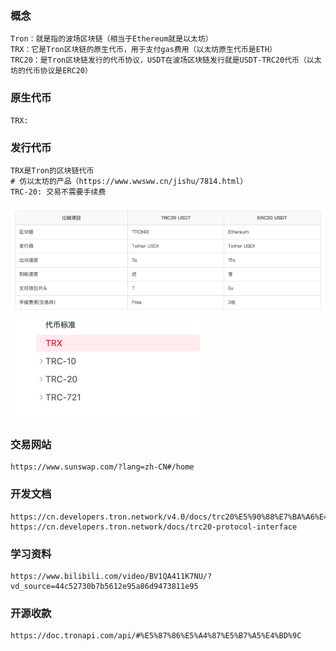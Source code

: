 ### 概念

```
Tron：就是指的波场区块链（相当于Ethereum就是以太坊）
TRX：它是Tron区块链的原生代币，用于支付gas费用（以太坊原生代币是ETH）
TRC20：是Tron区块链发行的代币协议，USDT在波场区块链发行就是USDT-TRC20代币（以太坊的代币协议是ERC20）
```

### 原生代币

```
TRX:
```

### 发行代币

```
TRX是Tron的区块链代币
# 仿以太坊的产品（https://www.wwsww.cn/jishu/7814.html）
TRC-20: 交易不需要手续费

```

![](doc/img_4.png)
![](doc/img_5.png)

### 交易网站

```
https://www.sunswap.com/?lang=zh-CN#/home
```

### 开发文档

```
https://cn.developers.tron.network/v4.0/docs/trc20%E5%90%88%E7%BA%A6%E4%BA%A4%E4%BA%92%E4%BB%A5usdt%E4%B8%BA%E4%BE%8B
https://cn.developers.tron.network/docs/trc20-protocol-interface
```

### 学习资料

```
https://www.bilibili.com/video/BV1QA411K7NU/?vd_source=44c52730b7b5612e95a86d9473811e95
```

### 开源收款

```
https://doc.tronapi.com/api/#%E5%87%86%E5%A4%87%E5%B7%A5%E4%BD%9C
```